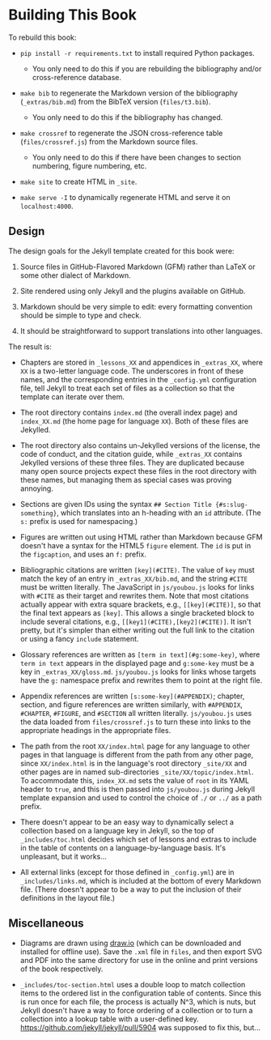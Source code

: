 # Building This Book

To rebuild this book:

- `pip install -r requirements.txt` to install required Python packages.
  - You only need to do this if you are rebuilding the bibliography and/or cross-reference database.

- `make bib` to regenerate the Markdown version of the bibliography (`_extras/bib.md`) from the BibTeX version (`files/t3.bib`).
  - You only need to do this if the bibliography has changed.

- `make crossref` to regenerate the JSON cross-reference table (`files/crossref.js`) from the Markdown source files.
  - You only need to do this if there have been changes to section numbering, figure numbering, etc.

- `make site` to create HTML in `_site`.

- `make serve -I` to dynamically regenerate HTML and serve it on `localhost:4000`.

## Design

The design goals for the Jekyll template created for this book were:

1. Source files in GitHub-Flavored Markdown (GFM) rather than LaTeX or some other dialect of Markdown.

2. Site rendered using only Jekyll and the plugins available on GitHub.

3. Markdown should be very simple to edit: every formatting convention should be simple to type and check.

4. It should be straightforward to support translations into other languages.

The result is:

- Chapters are stored in `_lessons_XX` and appendices in `_extras_XX`, where `XX` is a two-letter language code.  The underscores in front of these names, and the corresponding entries in the `_config.yml` configuration file, tell Jekyll to treat each set of files as a collection so that the template can iterate over them.

- The root directory contains `index.md` (the overall index page) and `index_XX.md` (the home page for language `XX`).  Both of these files are Jekylled.

- The root directory also contains un-Jekylled versions of the license, the code of conduct, and the citation guide, while `_extras_XX` contains Jekylled versions of these three files.  They are duplicated because many open source projects expect these files in the root directory with these names, but managing them as special cases was proving annoying.

- Sections are given IDs using the syntax `## Section Title {#s:slug-something}`, which translates into an h-heading with an `id` attribute.  (The `s:` prefix is used for namespacing.)

- Figures are written out using HTML rather than Markdown because GFM doesn't have a syntax for the HTML5 `figure` element.  The `id` is put in the `figcaption`, and uses an `f:` prefix.

- Bibliographic citations are written `[key](#CITE)`.  The value of `key` must match the key of an entry in `_extras_XX/bib.md`, and the string `#CITE` must be written literally.  The JavaScript in `js/youbou.js` looks for links with `#CITE` as their target and rewrites them.  Note that most citations actually appear with extra square brackets, e.g., `[[key](#CITE)]`, so that the final text appears as `[key]`.  This allows a single bracketed block to include several citations, e.g., `[[key1](#CITE),[key2](#CITE)]`.  It isn't pretty, but it's simpler than either writing out the full link to the citation or using a fancy `include` statement.

- Glossary references are written as `[term in text](#g:some-key)`, where `term in text` appears in the displayed page and `g:some-key` must be a key in `_extras_XX/gloss.md`.  `js/youbou.js` looks for links whose targets have the `g:` namespace prefix and rewrites them to point at the right file.

- Appendix references are written `[s:some-key](#APPENDIX)`; chapter, section, and figure references are written similarly, with `#APPENDIX`, `#CHAPTER`, `#FIGURE`, and `#SECTION` all written literally.  `js/youbou.js` uses the data loaded from `files/crossref.js` to turn these into links to the appropriate headings in the appropriate files.

- The path from the root `XX/index.html` page for any language to other pages in that language is different from the path from any other page, since `XX/index.html` is in the language's root directory `_site/XX` and other pages are in named sub-directories `_site/XX/topic/index.html`.  To accommodate this, `index_XX.md` sets the value of `root` in its YAML header to `true`, and this is then passed into `js/youbou.js` during Jekyll template expansion and used to control the choice of `./` or `../` as a path prefix.

- There doesn't appear to be an easy way to dynamically select a collection based on a language key in Jekyll, so the top of `_includes/toc.html` decides which set of lessons and extras to include in the table of contents on a language-by-language basis.  It's unpleasant, but it works...

- All external links (except for those defined in `_config.yml`) are in `_includes/links.md`, which is included at the bottom of every Markdown file.  (There doesn't appear to be a way to put the inclusion of their definitions in the layout file.)

## Miscellaneous

- Diagrams are drawn using [draw.io](http://draw.io) (which can be downloaded and installed for offline use).  Save the `.xml` file in `files`, and then export SVG and PDF into the same directory for use in the online and print versions of the book respectively.

- `_includes/toc-section.html` uses a double loop to match collection items to the ordered list in the configuration table of contents.  Since this is run once for each file, the process is actually N^3, which is nuts, but Jekyll doesn't have a way to force ordering of a collection or to turn a collection into a lookup table with a user-defined key.  <https://github.com/jekyll/jekyll/pull/5904> was supposed to fix this, but...
